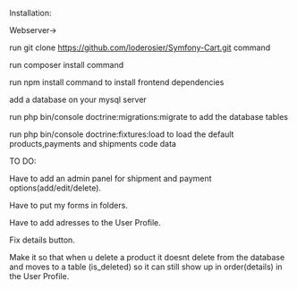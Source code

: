 Installation:

Webserver->

run git clone https://github.com/loderosier/Symfony-Cart.git command

run composer install command

run npm install command to install frontend dependencies

add a database on your mysql server

run php bin/console doctrine:migrations:migrate to add the database tables

run php bin/console doctrine:fixtures:load to load the default products,payments and shipments code data

TO DO:

Have to add an admin panel for shipment and payment options(add/edit/delete).

Have to put my forms in folders.

Have to add adresses to the User Profile.

Fix details button.

Make it so that when u delete a product it doesnt delete from the database and moves to a table (is_deleted) so it can still show up in order(details) in the User Profile.
